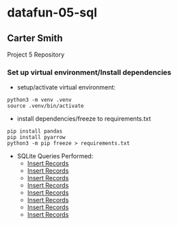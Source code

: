 # datafun-05-sql
## Carter Smith
Project 5 Repository

### Set up virtual environment/Install dependencies
- setup/activate virtual environment:
```shell
python3 -m venv .venv
source .venv/bin/activate
```
- install dependencies/freeze to requirements.txt
```shell
pip install pandas
pip install pyarrow
python3 -m pip freeze > requirements.txt
```
- SQLite Queries Performed:
  - [Insert Records](sql/insert_records.sql)
  - [Insert Records](sql/update_records.sql)
  - [Insert Records](sql/delete_records.sql)
  - [Insert Records](sql/query_aggregation.sql)
  - [Insert Records](sql/query_filter.sql)
  - [Insert Records](sql/query_sorting.sql)
  - [Insert Records](sql/query_group_by.sql)
  - [Insert Records](sql/query_join.sql)

